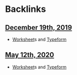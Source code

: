 
# Backlinks
## [December 19th, 2019](<December 19th, 2019.md>)
- [Worksheet](<Worksheet.md>)s and [Typeform](<Typeform.md>)

## [May 12th, 2020](<May 12th, 2020.md>)
- [Worksheet](<Worksheet.md>)s and [Typeform](<Typeform.md>)

